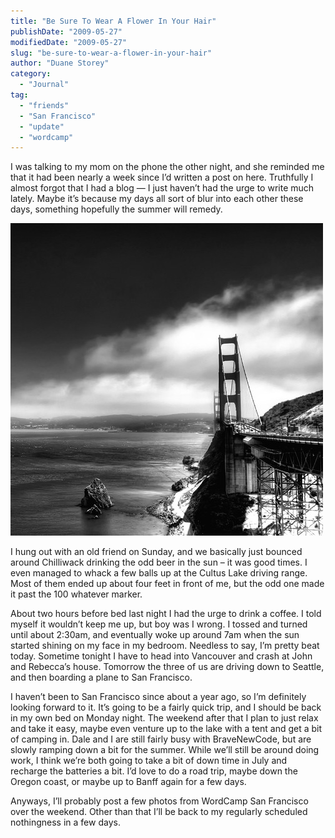 ```yaml
---
title: "Be Sure To Wear A Flower In Your Hair"
publishDate: "2009-05-27"
modifiedDate: "2009-05-27"
slug: "be-sure-to-wear-a-flower-in-your-hair"
author: "Duane Storey"
category:
  - "Journal"
tag:
  - "friends"
  - "San Francisco"
  - "update"
  - "wordcamp"
---
```


I was talking to my mom on the phone the other night, and she reminded me that it had been nearly a week since I’d written a post on here. Truthfully I almost forgot that I had a blog — I just haven’t had the urge to write much lately. Maybe it’s because my days all sort of blur into each other these days, something hopefully the summer will remedy.

![San Francisco](_images/be-sure-to-wear-a-flower-in-your-hair-1.jpg)

I hung out with an old friend on Sunday, and we basically just bounced around Chilliwack drinking the odd beer in the sun – it was good times. I even managed to whack a few balls up at the Cultus Lake driving range. Most of them ended up about four feet in front of me, but the odd one made it past the 100 whatever marker.

About two hours before bed last night I had the urge to drink a coffee. I told myself it wouldn’t keep me up, but boy was I wrong. I tossed and turned until about 2:30am, and eventually woke up around 7am when the sun started shining on my face in my bedroom. Needless to say, I’m pretty beat today. Sometime tonight I have to head into Vancouver and crash at John and Rebecca’s house. Tomorrow the three of us are driving down to Seattle, and then boarding a plane to San Francisco.

I haven’t been to San Francisco since about a year ago, so I’m definitely looking forward to it. It’s going to be a fairly quick trip, and I should be back in my own bed on Monday night. The weekend after that I plan to just relax and take it easy, maybe even venture up to the lake with a tent and get a bit of camping in. Dale and I are still fairly busy with BraveNewCode, but are slowly ramping down a bit for the summer. While we’ll still be around doing work, I think we’re both going to take a bit of down time in July and recharge the batteries a bit. I’d love to do a road trip, maybe down the Oregon coast, or maybe up to Banff again for a few days.

Anyways, I’ll probably post a few photos from WordCamp San Francisco over the weekend. Other than that I’ll be back to my regularly scheduled nothingness in a few days.